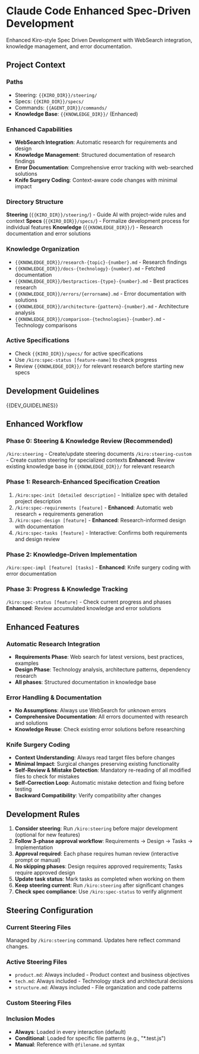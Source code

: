 # Claude Code Enhanced Spec-Driven Development

Enhanced Kiro-style Spec Driven Development with WebSearch integration, knowledge management, and error documentation.

## Project Context

### Paths
- Steering: `{{KIRO_DIR}}/steering/`
- Specs: `{{KIRO_DIR}}/specs/`
- Commands: `{{AGENT_DIR}}/commands/`
- **Knowledge Base**: `{{KNOWLEDGE_DIR}}/` (Enhanced)

### Enhanced Capabilities
- **WebSearch Integration**: Automatic research for requirements and design
- **Knowledge Management**: Structured documentation of research findings
- **Error Documentation**: Comprehensive error tracking with web-searched solutions
- **Knife Surgery Coding**: Context-aware code changes with minimal impact

### Directory Structure
**Steering** (`{{KIRO_DIR}}/steering/`) - Guide AI with project-wide rules and context
**Specs** (`{{KIRO_DIR}}/specs/`) - Formalize development process for individual features
**Knowledge** (`{{KNOWLEDGE_DIR}}/`) - Research documentation and error solutions

### Knowledge Organization
- `{{KNOWLEDGE_DIR}}/research-{topic}-{number}.md` - Research findings
- `{{KNOWLEDGE_DIR}}/docs-{technology}-{number}.md` - Fetched documentation
- `{{KNOWLEDGE_DIR}}/bestpractices-{type}-{number}.md` - Best practices research
- `{{KNOWLEDGE_DIR}}/errors/{errorname}.md` - Error documentation with solutions
- `{{KNOWLEDGE_DIR}}/architecture-{pattern}-{number}.md` - Architecture analysis
- `{{KNOWLEDGE_DIR}}/comparison-{technologies}-{number}.md` - Technology comparisons

### Active Specifications
- Check `{{KIRO_DIR}}/specs/` for active specifications
- Use `/kiro:spec-status [feature-name]` to check progress
- Review `{{KNOWLEDGE_DIR}}/` for relevant research before starting new specs

## Development Guidelines
{{DEV_GUIDELINES}}

## Enhanced Workflow

### Phase 0: Steering & Knowledge Review (Recommended)
`/kiro:steering` - Create/update steering documents
`/kiro:steering-custom` - Create custom steering for specialized contexts
**Enhanced**: Review existing knowledge base in `{{KNOWLEDGE_DIR}}/` for relevant research

### Phase 1: Research-Enhanced Specification Creation
1. `/kiro:spec-init [detailed description]` - Initialize spec with detailed project description
2. `/kiro:spec-requirements [feature]` - **Enhanced**: Automatic web research + requirements generation
3. `/kiro:spec-design [feature]` - **Enhanced**: Research-informed design with documentation
4. `/kiro:spec-tasks [feature]` - Interactive: Confirms both requirements and design review

### Phase 2: Knowledge-Driven Implementation  
`/kiro:spec-impl [feature] [tasks]` - **Enhanced**: Knife surgery coding with error documentation

### Phase 3: Progress & Knowledge Tracking
`/kiro:spec-status [feature]` - Check current progress and phases
**Enhanced**: Review accumulated knowledge and error solutions

## Enhanced Features

### Automatic Research Integration
- **Requirements Phase**: Web search for latest versions, best practices, examples
- **Design Phase**: Technology analysis, architecture patterns, dependency research
- **All phases**: Structured documentation in knowledge base

### Error Handling & Documentation
- **No Assumptions**: Always use WebSearch for unknown errors
- **Comprehensive Documentation**: All errors documented with research and solutions
- **Knowledge Reuse**: Check existing error solutions before researching

### Knife Surgery Coding
- **Context Understanding**: Always read target files before changes
- **Minimal Impact**: Surgical changes preserving existing functionality
- **Self-Review & Mistake Detection**: Mandatory re-reading of all modified files to check for mistakes
- **Self-Correction Loop**: Automatic mistake detection and fixing before testing
- **Backward Compatibility**: Verify compatibility after changes

## Development Rules
1. **Consider steering**: Run `/kiro:steering` before major development (optional for new features)
2. **Follow 3-phase approval workflow**: Requirements → Design → Tasks → Implementation
3. **Approval required**: Each phase requires human review (interactive prompt or manual)
4. **No skipping phases**: Design requires approved requirements; Tasks require approved design
5. **Update task status**: Mark tasks as completed when working on them
6. **Keep steering current**: Run `/kiro:steering` after significant changes
7. **Check spec compliance**: Use `/kiro:spec-status` to verify alignment

## Steering Configuration

### Current Steering Files
Managed by `/kiro:steering` command. Updates here reflect command changes.

### Active Steering Files
- `product.md`: Always included - Product context and business objectives
- `tech.md`: Always included - Technology stack and architectural decisions
- `structure.md`: Always included - File organization and code patterns

### Custom Steering Files
<!-- Added by /kiro:steering-custom command -->
<!-- Format:
- `filename.md`: Mode - Pattern(s) - Description
  Mode: Always|Conditional|Manual
  Pattern: File patterns for Conditional mode
-->

### Inclusion Modes
- **Always**: Loaded in every interaction (default)
- **Conditional**: Loaded for specific file patterns (e.g., "*.test.js")
- **Manual**: Reference with `@filename.md` syntax

